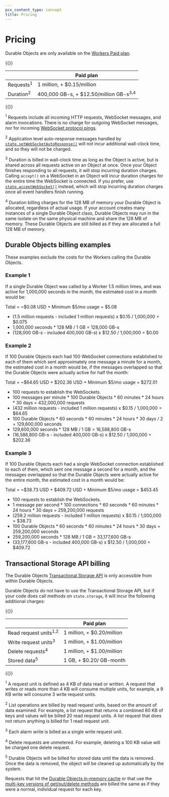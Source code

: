 ```yaml
---
pcx_content_type: concept
title: Pricing
---
```


# Pricing

Durable Objects are only available on the [Workers Paid plan](/workers/platform/pricing/#workers).

{{<table-wrap>}}

|          | Paid plan                                         |
| -------- | ------------------------------------------------- |
| Requests<sup>1</sup> | 1 million, + $0.15/million                        |
| Duration<sup>2</sup> | 400,000 GB-s, + $12.50/million GB-s<sup>3,4</sup> |

{{</table-wrap>}}

<sup>1</sup> Requests include all incoming HTTP requests, WebSocket messages, and alarm invocations. There is no charge for outgoing WebSocket messages, nor for incoming [WebSocket protocol pings](https://www.rfc-editor.org/rfc/rfc6455#section-5.5.2).

<sup>2</sup> Application level auto-response messages handled by [`state.setWebSocketAutoResponse()`](/durable-objects/api/hibernatable-websockets-api/) will not incur additional wall-clock time, and so they will not be charged.

<sup>3</sup> Duration is billed in wall-clock time as long as the Object is active, but is shared across all requests active on an Object at once. Once your Object finishes responding to all requests, it will stop incurring duration charges. Calling `accept()` on a WebSocket in an Object will incur duration charges for the entire time the WebSocket is connected. If you prefer, use [`state.acceptWebSocket()`](/durable-objects/api/hibernatable-websockets-api/#state-methods-for-websockets) instead, which will stop incurring duration charges once all event handlers finish running.

<sup>4</sup> Duration billing charges for the 128 MB of memory your Durable Object is allocated, regardless of actual usage. If your account creates many instances of a single Durable Object class, Durable Objects may run in the same isolate on the same physical machine and share the 128 MB of memory. These Durable Objects are still billed as if they are allocated a full 128 MB of memory.

## Durable Objects billing examples

These examples exclude the costs for the Workers calling the Durable Objects.

### Example 1

If a single Durable Object was called by a Worker 1.5 million times, and was active for 1,000,000 seconds in the month, the estimated cost in a month would be:

Total = ~$0.08 USD + Minimum $5/mo usage = $5.08

- (1.5 million requests - included 1 million requests) x $0.15 / 1,000,000 = $0.075
- 1,000,000 seconds \* 128 MB / 1 GB = 128,000 GB-s
- (128,000 GB-s - included 400,000 GB-s) x $12.50 / 1,000,000 = $0.00

### Example 2

If 100 Durable Objects each had 100 WebSocket connections established to each of them which sent approximately one message a minute for a month, the estimated cost in a month would be, if the messages overlapped so that the Durable Objects were actually active for half the month:

Total = ~$64.65 USD + $202.36 USD + Minimum $5/mo usage = $272.01

- 100 requests to establish the WebSockets.
- 100 messages per minute \* 100 Durable Objects \* 60 minutes \* 24 hours \* 30 days = 432,000,000 requests
- (432 million requests - included 1 million requests) x $0.15 / 1,000,000 = $64.65
- 100 Durable Objects \* 60 seconds \* 60 minutes \* 24 hours \* 30 days / 2 = 129,600,000 seconds
- 129,600,000 seconds \* 128 MB / 1 GB = 16,588,800 GB-s
- (16,588,800 GB-s - included 400,000 GB-s) x $12.50 / 1,000,000 = $202.36

### Example 3

If 100 Durable Objects each had a single WebSocket connection established to each of them, which sent one message a second for a month, and the messages overlapped so that the Durable Objects were actually active for the entire month, the estimated cost in a month would be:

Total = ~$38.73 USD + $409.72 USD + Minimum $5/mo usage = $453.45

- 100 requests to establish the WebSockets.
- 1 message per second \* 100 connections \* 60 seconds \* 60 minutes \* 24 hours \* 30 days = 259,200,000 requests
- (259.2 million requests - included 1 million requests) x $0.15 / 1,000,000 = $38.73
- 100 Durable Objects \* 60 seconds \* 60 minutes \* 24 hours \* 30 days = 259,200,000 seconds
- 259,200,000 seconds \* 128 MB / 1 GB = 33,177,600 GB-s
- (33,177,600 GB-s - included 400,000 GB-s) x $12.50 / 1,000,000 = $409.72

## Transactional Storage API billing

The Durable Objects [Transactional Storage API](/durable-objects/api/transactional-storage-api) is only accessible from within Durable Objects. 

Durable Objects do not have to use the Transactional Storage API, but if your code does call methods on `state.storage`, it will incur the following additional charges:

{{<table-wrap>}}

|                                  | Paid plan                  |
| -------------------------------- | -------------------------- |
| Read request units<sup>1,2</sup> | 1 million, + $0.20/million |
| Write request units<sup>3</sup>  | 1 million, + $1.00/million |
| Delete requests<sup>4</sup>      | 1 million, + $1.00/million |
| Stored data<sup>5</sup>          | 1 GB, + $0.20/ GB-month    |

{{</table-wrap>}}

<sup>1</sup> A request unit is defined as 4 KB of data read or written. A request that writes or reads more than 4 KB will consume multiple units, for example, a 9 KB write will consume 3 write request units.

<sup>2</sup>  List operations are billed by read request units, based on the amount of data examined. For example, a list request that returns a combined 80 KB of keys and values will be billed 20 read request units. A list request that does not return anything is billed for 1 read request unit.

<sup>3</sup>  Each alarm write is billed as a single write request unit.

<sup>4</sup>  Delete requests are unmetered. For example, deleting a 100 KB value will be charged one delete request.

<sup>5</sup>  Durable Objects will be billed for stored data until the data is removed. Once the data is removed, the object will be cleaned up automatically by the system.

Requests that hit the [Durable Objects in-memory cache](/durable-objects/learning/in-memory-state/) or that use the [multi-key versions of get/put/delete methods](/durable-objects/api/transactional-storage-api/) are billed the same as if they were a normal, individual request for each key.